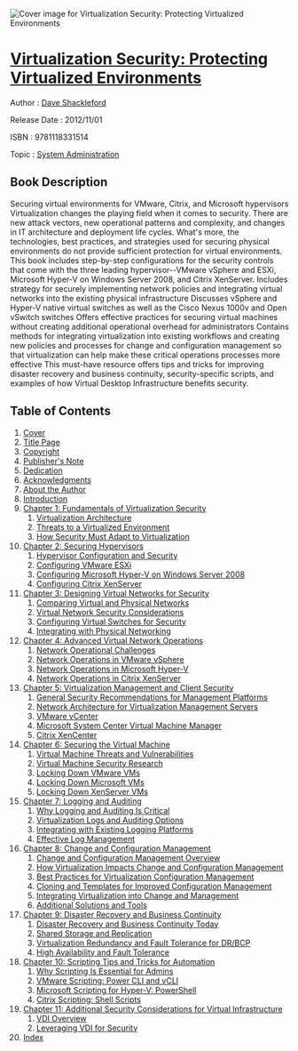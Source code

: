 ![Cover image for Virtualization Security: Protecting Virtualized Environments](https://imgdetail.ebookreading.net/cover/cover/system_admin/EB9781118331514.jpg)

[Virtualization Security: Protecting Virtualized Environments](https://ebookreading.net/view/book/Virtualization+Security%3A+Protecting+Virtualized+Environments-EB9781118331514_1.html "Virtualization Security: Protecting Virtualized Environments")
====================================================================================================================

Author : [Dave Shackleford](https://ebookreading.net/search/author/Dave+Shackleford)

Release Date : 2012/11/01

ISBN : 9781118331514

Topic : [System Administration](https://ebookreading.net/search/category/system-administration)

Book Description
-----------------

Securing virtual environments for VMware, Citrix, and Microsoft hypervisors
Virtualization changes the playing field when it comes to security. There are new attack vectors, new operational patterns and complexity, and changes in IT architecture and deployment life cycles. What's more, the technologies, best practices, and strategies used for securing physical environments do not provide sufficient protection for virtual environments. This book includes step-by-step configurations for the security controls that come with the three leading hypervisor--VMware vSphere and ESXi, Microsoft Hyper-V on Windows Server 2008, and Citrix XenServer.
Includes strategy for securely implementing network policies and integrating virtual networks into the existing physical infrastructure
Discusses vSphere and Hyper-V native virtual switches as well as the Cisco Nexus 1000v and Open vSwitch switches
Offers effective practices for securing virtual machines without creating additional operational overhead for administrators
Contains methods for integrating virtualization into existing workflows and creating new policies and processes for change and configuration management so that virtualization can help make these critical operations processes more effective
This must-have resource offers tips and tricks for improving disaster recovery and business continuity, security-specific scripts, and examples of how Virtual Desktop Infrastructure benefits security.
              
Table of Contents
-----------------

1. [Cover](https://ebookreading.net/view/book/Virtualization+Security%3A+Protecting+Virtualized+Environments-EB9781118331514_1.html)
1. [Title Page](https://ebookreading.net/view/book/Virtualization+Security%3A+Protecting+Virtualized+Environments-EB9781118331514_3.html)
1. [Copyright](https://ebookreading.net/view/book/Virtualization+Security%3A+Protecting+Virtualized+Environments-EB9781118331514_4.html)
1. [Publisher&#39;s Note](https://ebookreading.net/view/book/Virtualization+Security%3A+Protecting+Virtualized+Environments-EB9781118331514_5.html)
1. [Dedication](https://ebookreading.net/view/book/Virtualization+Security%3A+Protecting+Virtualized+Environments-EB9781118331514_6.html)
1. [Acknowledgments](https://ebookreading.net/view/book/Virtualization+Security%3A+Protecting+Virtualized+Environments-EB9781118331514_7.html)
1. [About the Author](https://ebookreading.net/view/book/Virtualization+Security%3A+Protecting+Virtualized+Environments-EB9781118331514_8.html)
1. [Introduction](https://ebookreading.net/view/book/Virtualization+Security%3A+Protecting+Virtualized+Environments-EB9781118331514_9.html)
1. [Chapter 1: Fundamentals of Virtualization Security](https://ebookreading.net/view/book/Virtualization+Security%3A+Protecting+Virtualized+Environments-EB9781118331514_10.html)
    1. [Virtualization Architecture](https://ebookreading.net/view/book/Virtualization+Security%3A+Protecting+Virtualized+Environments-EB9781118331514_10.html#c01_level1_1)
    1. [Threats to a Virtualized Environment](https://ebookreading.net/view/book/Virtualization+Security%3A+Protecting+Virtualized+Environments-EB9781118331514_10.html#c01_level1_2)
    1. [How Security Must Adapt to Virtualization](https://ebookreading.net/view/book/Virtualization+Security%3A+Protecting+Virtualized+Environments-EB9781118331514_10.html#c01_level1_3)
1. [Chapter 2: Securing Hypervisors](https://ebookreading.net/view/book/Virtualization+Security%3A+Protecting+Virtualized+Environments-EB9781118331514_11.html)
    1. [Hypervisor Configuration and Security](https://ebookreading.net/view/book/Virtualization+Security%3A+Protecting+Virtualized+Environments-EB9781118331514_11.html#c02_level1_1)
    1. [Configuring VMware ESXi](https://ebookreading.net/view/book/Virtualization+Security%3A+Protecting+Virtualized+Environments-EB9781118331514_11.html#c02_level1_2)
    1. [Configuring Microsoft Hyper-V on Windows Server 2008](https://ebookreading.net/view/book/Virtualization+Security%3A+Protecting+Virtualized+Environments-EB9781118331514_11.html#c02_level1_3)
    1. [Configuring Citrix XenServer](https://ebookreading.net/view/book/Virtualization+Security%3A+Protecting+Virtualized+Environments-EB9781118331514_11.html#c02_level1_4)
1. [Chapter 3: Designing Virtual Networks for Security](https://ebookreading.net/view/book/Virtualization+Security%3A+Protecting+Virtualized+Environments-EB9781118331514_12.html)
    1. [Comparing Virtual and Physical Networks](https://ebookreading.net/view/book/Virtualization+Security%3A+Protecting+Virtualized+Environments-EB9781118331514_12.html#c03_level1_1)
    1. [Virtual Network Security Considerations](https://ebookreading.net/view/book/Virtualization+Security%3A+Protecting+Virtualized+Environments-EB9781118331514_12.html#c03_level1_2)
    1. [Configuring Virtual Switches for Security](https://ebookreading.net/view/book/Virtualization+Security%3A+Protecting+Virtualized+Environments-EB9781118331514_12.html#c03_level1_3)
    1. [Integrating with Physical Networking](https://ebookreading.net/view/book/Virtualization+Security%3A+Protecting+Virtualized+Environments-EB9781118331514_12.html#c03_level1_4)
1. [Chapter 4: Advanced Virtual Network Operations](https://ebookreading.net/view/book/Virtualization+Security%3A+Protecting+Virtualized+Environments-EB9781118331514_13.html)
    1. [Network Operational Challenges](https://ebookreading.net/view/book/Virtualization+Security%3A+Protecting+Virtualized+Environments-EB9781118331514_13.html#c04_level1_1)
    1. [Network Operations in VMware vSphere](https://ebookreading.net/view/book/Virtualization+Security%3A+Protecting+Virtualized+Environments-EB9781118331514_13.html#c04_level1_2)
    1. [Network Operations in Microsoft Hyper-V](https://ebookreading.net/view/book/Virtualization+Security%3A+Protecting+Virtualized+Environments-EB9781118331514_13.html#c04_level1_3)
    1. [Network Operations in Citrix XenServer](https://ebookreading.net/view/book/Virtualization+Security%3A+Protecting+Virtualized+Environments-EB9781118331514_13.html#c04_level1_4)
1. [Chapter 5: Virtualization Management and Client Security](https://ebookreading.net/view/book/Virtualization+Security%3A+Protecting+Virtualized+Environments-EB9781118331514_14.html)
    1. [General Security Recommendations for Management Platforms](https://ebookreading.net/view/book/Virtualization+Security%3A+Protecting+Virtualized+Environments-EB9781118331514_14.html#c05_level1_1)
    1. [Network Architecture for Virtualization Management Servers](https://ebookreading.net/view/book/Virtualization+Security%3A+Protecting+Virtualized+Environments-EB9781118331514_14.html#c05_level1_2)
    1. [VMware vCenter](https://ebookreading.net/view/book/Virtualization+Security%3A+Protecting+Virtualized+Environments-EB9781118331514_14.html#c05_level1_3)
    1. [Microsoft System Center Virtual Machine Manager](https://ebookreading.net/view/book/Virtualization+Security%3A+Protecting+Virtualized+Environments-EB9781118331514_14.html#c05_level1_4)
    1. [Citrix XenCenter](https://ebookreading.net/view/book/Virtualization+Security%3A+Protecting+Virtualized+Environments-EB9781118331514_14.html#c05_level1_5)
1. [Chapter 6: Securing the Virtual Machine](https://ebookreading.net/view/book/Virtualization+Security%3A+Protecting+Virtualized+Environments-EB9781118331514_15.html)
    1. [Virtual Machine Threats and Vulnerabilities](https://ebookreading.net/view/book/Virtualization+Security%3A+Protecting+Virtualized+Environments-EB9781118331514_15.html#c06_level1_1)
    1. [Virtual Machine Security Research](https://ebookreading.net/view/book/Virtualization+Security%3A+Protecting+Virtualized+Environments-EB9781118331514_15.html#c06_level1_2)
    1. [Locking Down VMware VMs](https://ebookreading.net/view/book/Virtualization+Security%3A+Protecting+Virtualized+Environments-EB9781118331514_15.html#c06_level1_3)
    1. [Locking Down Microsoft VMs](https://ebookreading.net/view/book/Virtualization+Security%3A+Protecting+Virtualized+Environments-EB9781118331514_15.html#c06_level1_4)
    1. [Locking Down XenServer VMs](https://ebookreading.net/view/book/Virtualization+Security%3A+Protecting+Virtualized+Environments-EB9781118331514_15.html#c06_level1_5)
1. [Chapter 7: Logging and Auditing](https://ebookreading.net/view/book/Virtualization+Security%3A+Protecting+Virtualized+Environments-EB9781118331514_16.html)
    1. [Why Logging and Auditing Is Critical](https://ebookreading.net/view/book/Virtualization+Security%3A+Protecting+Virtualized+Environments-EB9781118331514_16.html#c07_level1_1)
    1. [Virtualization Logs and Auditing Options](https://ebookreading.net/view/book/Virtualization+Security%3A+Protecting+Virtualized+Environments-EB9781118331514_16.html#c07_level1_2)
    1. [Integrating with Existing Logging Platforms](https://ebookreading.net/view/book/Virtualization+Security%3A+Protecting+Virtualized+Environments-EB9781118331514_16.html#c07_level1_3)
    1. [Effective Log Management](https://ebookreading.net/view/book/Virtualization+Security%3A+Protecting+Virtualized+Environments-EB9781118331514_16.html#c07_level1_4)
1. [Chapter 8: Change and Configuration Management](https://ebookreading.net/view/book/Virtualization+Security%3A+Protecting+Virtualized+Environments-EB9781118331514_17.html)
    1. [Change and Configuration Management Overview](https://ebookreading.net/view/book/Virtualization+Security%3A+Protecting+Virtualized+Environments-EB9781118331514_17.html#c08_level1_1)
    1. [How Virtualization Impacts Change and Configuration Management](https://ebookreading.net/view/book/Virtualization+Security%3A+Protecting+Virtualized+Environments-EB9781118331514_17.html#c08_level1_2)
    1. [Best Practices for Virtualization Configuration Management](https://ebookreading.net/view/book/Virtualization+Security%3A+Protecting+Virtualized+Environments-EB9781118331514_17.html#c08_level1_3)
    1. [Cloning and Templates for Improved Configuration Management](https://ebookreading.net/view/book/Virtualization+Security%3A+Protecting+Virtualized+Environments-EB9781118331514_17.html#c08_level1_4)
    1. [Integrating Virtualization into Change and Management](https://ebookreading.net/view/book/Virtualization+Security%3A+Protecting+Virtualized+Environments-EB9781118331514_17.html#c08_level1_5)
    1. [Additional Solutions and Tools](https://ebookreading.net/view/book/Virtualization+Security%3A+Protecting+Virtualized+Environments-EB9781118331514_17.html#c08_level1_6)
1. [Chapter 9: Disaster Recovery and Business Continuity](https://ebookreading.net/view/book/Virtualization+Security%3A+Protecting+Virtualized+Environments-EB9781118331514_18.html)
    1. [Disaster Recovery and Business Continuity Today](https://ebookreading.net/view/book/Virtualization+Security%3A+Protecting+Virtualized+Environments-EB9781118331514_18.html#c09_level1_1)
    1. [Shared Storage and Replication](https://ebookreading.net/view/book/Virtualization+Security%3A+Protecting+Virtualized+Environments-EB9781118331514_18.html#c09_level1_2)
    1. [Virtualization Redundancy and Fault Tolerance for DR/BCP](https://ebookreading.net/view/book/Virtualization+Security%3A+Protecting+Virtualized+Environments-EB9781118331514_18.html#c09_level1_3)
    1. [High Availability and Fault Tolerance](https://ebookreading.net/view/book/Virtualization+Security%3A+Protecting+Virtualized+Environments-EB9781118331514_18.html#c09_level1_4)
1. [Chapter 10: Scripting Tips and Tricks for Automation](https://ebookreading.net/view/book/Virtualization+Security%3A+Protecting+Virtualized+Environments-EB9781118331514_19.html)
    1. [Why Scripting Is Essential for Admins](https://ebookreading.net/view/book/Virtualization+Security%3A+Protecting+Virtualized+Environments-EB9781118331514_19.html#c10_level1_1)
    1. [VMware Scripting: Power CLI and vCLI](https://ebookreading.net/view/book/Virtualization+Security%3A+Protecting+Virtualized+Environments-EB9781118331514_19.html#c10_level1_2)
    1. [Microsoft Scripting for Hyper-V: PowerShell](https://ebookreading.net/view/book/Virtualization+Security%3A+Protecting+Virtualized+Environments-EB9781118331514_19.html#c10_level1_3)
    1. [Citrix Scripting: Shell Scripts](https://ebookreading.net/view/book/Virtualization+Security%3A+Protecting+Virtualized+Environments-EB9781118331514_19.html#c10_level1_4)
1. [Chapter 11: Additional Security Considerations for Virtual Infrastructure](https://ebookreading.net/view/book/Virtualization+Security%3A+Protecting+Virtualized+Environments-EB9781118331514_20.html)
    1. [VDI Overview](https://ebookreading.net/view/book/Virtualization+Security%3A+Protecting+Virtualized+Environments-EB9781118331514_20.html#c11_level1_1)
    1. [Leveraging VDI for Security](https://ebookreading.net/view/book/Virtualization+Security%3A+Protecting+Virtualized+Environments-EB9781118331514_20.html#c11_level1_2)
1. [Index](https://ebookreading.net/view/book/Virtualization+Security%3A+Protecting+Virtualized+Environments-EB9781118331514_21.html)
